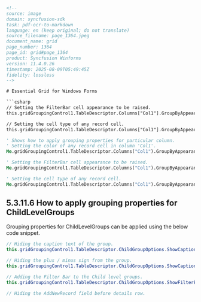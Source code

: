 ```html
<!-- 
source: image
domain: syncfusion-sdk
task: pdf-ocr-to-markdown
language: en (keep original; do not translate)
source_filename: page_1364.jpeg
document_name: grid
page_number: 1364
page_id: grid#page_1364
product: Syncfusion Winforms
version: 11.4.0.26
timestamp: 2025-08-09T05:49:45Z
fidelity: lossless
-->

# Essential Grid for Windows Forms

```csharp
// Setting the FilterBar cell appearance to be raised.
this.gridGroupingControl1.TableDescriptor.Columns["Col1"].GroupByAppearance.FilterBarCell.CellAppearance = GridCellAppearance.Raised;

// Setting the cell type of any record cell.
this.gridGroupingControl1.TableDescriptor.Columns["Col1"].GroupByAppearance.AnyRecordFieldCell.CellType = "ComboBox";
```

```vb
' Shows how to apply grouping properties for particular column.
' Setting the color of any record cell in column 'Col1'.
Me.gridGroupingControl1.TableDescriptor.Columns("Col1").GroupByAppearance.AnyRecordFieldCell.BackColor = Color.LightBlue

' Setting the FilterBar cell appearance to be raised.
Me.gridGroupingControl1.TableDescriptor.Columns("Col1").GroupByAppearance.FilterBarCell.CellAppearance = GridCellAppearance.Raised

' Setting the cell type of any record cell.
Me.gridGroupingControl1.TableDescriptor.Columns("Col1").GroupByAppearance.AnyRecordFieldCell.CellType = "ComboBox"
```

## 5.3.11.6 How to apply grouping properties for ChildLevelGroups

Grouping properties for ChildLevelGroups can be applied using the below code snippet.

```csharp
// Hiding the caption text of the group.
this.gridGroupingControl1.TableDescriptor.ChildGroupOptions.ShowCaption = false;

// Hiding the plus / minus sign from the group.
this.gridGroupingControl1.TableDescriptor.ChildGroupOptions.ShowCaptionPlusMinus = false;

// Adding the Filter Bar to the Child level groups.
this.gridGroupingControl1.TableDescriptor.ChildGroupOptions.ShowFilterBar = true;

// Hiding the AddNewRecord field before details row.
```

``` 
``` 
